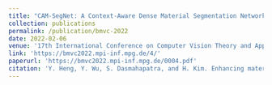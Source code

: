 ```yaml
---
title: "CAM-SegNet: A Context-Aware Dense Material Segmentation Network for Sparsely Labelled Datasets"
collection: publications
permalink: /publication/bmvc-2022
date: 2022-02-06
venue: '17th International Conference on Computer Vision Theory and Applications'
link: 'https://bmvc2022.mpi-inf.mpg.de/4/'
paperurl: 'https://bmvc2022.mpi-inf.mpg.de/0004.pdf'
citation: 'Y. Heng, Y. Wu, S. Dasmahapatra, and H. Kim. Enhancing material features using dynamic backward attention on cross-resolution patches. In <i> 33rd British Machine Vision Conference 2022, BMVC 2022, London, UK, November 21-24, </i> 2022. BMVA Press'
---
```

 